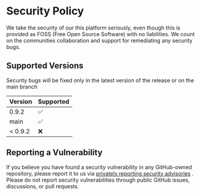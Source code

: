 # Security Policy
We take the security of our this platform seriously, even though this is provided as FOSS (Free Open Source Software) with no liabilities.
We count on the communities collaboration and support for remediating any security bugs.


## Supported Versions
Security bugs will be fixed only in the latest version of the release or on the main branch

| Version | Supported          |
| ------- | ------------------ |
| 0.9.2   | :white_check_mark: |
| main    | :white_check_mark: |
| < 0.9.2 | :x:                |

## Reporting a Vulnerability

If you believe you have found a security vulnerability in any GitHub-owned repository, please report it to us via [privately reporting security advisories](https://docs.github.com/en/code-security/security-advisories/guidance-on-reporting-and-writing-information-about-vulnerabilities/privately-reporting-a-security-vulnerability) .
Please do not report security vulnerabilities through public GitHub issues, discussions, or pull requests.
